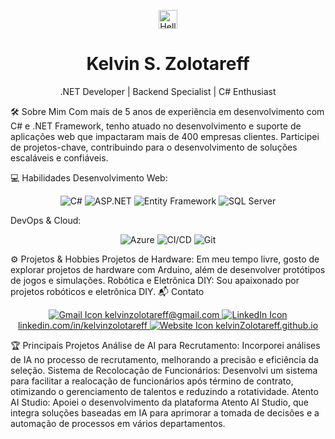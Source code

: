 <p align="center"> <img src="https://github.com/kaueMarques/kaueMarques/blob/master/hi.gif" width="30px" alt="Hello"/> </p> <h1 align="center">Kelvin S. Zolotareff</h1> <p align="center">.NET Developer | Backend Specialist | C# Enthusiast</p>
🛠️ Sobre Mim
Com mais de 5 anos de experiência em desenvolvimento com C# e .NET Framework, tenho atuado no desenvolvimento e suporte de aplicações web que impactaram mais de 400 empresas clientes. Participei de projetos-chave, contribuindo para o desenvolvimento de soluções escaláveis e confiáveis.

💻 Habilidades
Desenvolvimento Web:

<p align="center"> <img src="https://img.shields.io/badge/-C%23-239120?style=flat&logo=c-sharp&logoColor=white" alt="C#"/> <img src="https://img.shields.io/badge/-ASP.NET-512BD4?style=flat&logo=.net&logoColor=white" alt="ASP.NET"/> <img src="https://img.shields.io/badge/-Entity%20Framework-512BD4?style=flat&logo=.net&logoColor=white" alt="Entity Framework"/> <img src="https://img.shields.io/badge/-SQL%20Server-CC2927?style=flat&logo=microsoft-sql-server&logoColor=white" alt="SQL Server"/> </p>
DevOps & Cloud:

<p align="center"> <img src="https://img.shields.io/badge/Microsoft%20Azure-0089D6?style=flat&logo=microsoft-azure&logoColor=white" alt="Azure"/> <img src="https://img.shields.io/badge/CI%2FCD-0078D7?style=flat&logo=azure-pipelines" alt="CI/CD"/> <img src="https://img.shields.io/badge/-Git-F05032?style=flat&logo=git&logoColor=white" alt="Git"/> </p>
⚙️ Projetos & Hobbies
Projetos de Hardware: Em meu tempo livre, gosto de explorar projetos de hardware com Arduino, além de desenvolver protótipos de jogos e simulações.
Robótica e Eletrônica DIY: Sou apaixonado por projetos robóticos e eletrônica DIY.
📬 Contato
<p align="center"> <a href="mailto:kelvinzolotareff@gmail.com"> <img src="https://img.shields.io/badge/-D14836?style=for-the-badge&logo=gmail&logoColor=white" alt="Gmail Icon"/> kelvinzolotareff@gmail.com </a> <a href="https://www.linkedin.com/in/kelvinzolotareff/"> <img src="https://img.shields.io/badge/-0A66C2?style=for-the-badge&logo=linkedin&logoColor=white" alt="LinkedIn Icon"/> linkedin.com/in/kelvinzolotareff </a> <a href="https://kelvinzolotareff.github.io"> <img src="https://img.shields.io/badge/website-000000?style=for-the-badge&logo=About.me&logoColor=white" alt="Website Icon"/> kelvinZolotareff.github.io </a> </p>
🏆 Principais Projetos
Análise de AI para Recrutamento: Incorporei análises de IA no processo de recrutamento, melhorando a precisão e eficiência da seleção.
Sistema de Recolocação de Funcionários: Desenvolvi um sistema para facilitar a realocação de funcionários após término de contrato, otimizando o gerenciamento de talentos e reduzindo a rotatividade.
Atento AI Studio: Apoiei o desenvolvimento da plataforma Atento AI Studio, que integra soluções baseadas em IA para aprimorar a tomada de decisões e a automação de processos em vários departamentos.
